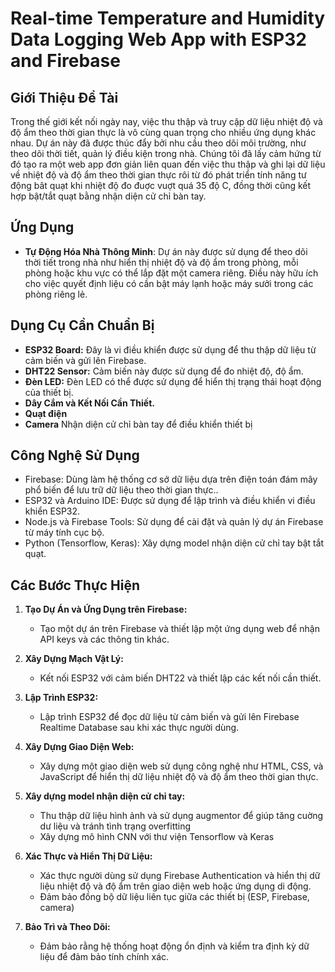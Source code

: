 # Real-time Temperature and Humidity Data Logging Web App with ESP32 and Firebase

## Giới Thiệu Đề Tài
Trong thế giới kết nối ngày nay, việc thu thập và truy cập dữ liệu nhiệt độ và độ ẩm theo thời gian thực là vô cùng quan trọng cho nhiều ứng dụng khác nhau. Dự án này đã được thúc đẩy bởi nhu cầu theo dõi môi trường, như theo dõi thời tiết, quản lý điều kiện trong nhà. Chúng tôi đã lấy cảm hứng từ đó tạo ra một web app đơn giản liên quan đến việc thu thập và ghi lại dữ liệu về nhiệt độ và độ ẩm theo thời gian thực rôi từ đó phát triển tính năng tư động bât quạt khi nhiệt độ đo đuợc vuợt quá 35 độ C, đồng thời cũng kết hợp bật/tắt quạt bằng nhận diện cử chỉ bàn tay.

## Ứng Dụng

- **Tự Động Hóa Nhà Thông Minh**:
Dự án này được sử dụng để theo dõi thời tiết trong nhà như hiển thị nhiệt độ và độ ẩm trong phòng, mỗi phòng hoặc khu vực có thể lắp đặt một camera riêng. Điều này hữu ích cho việc quyết định liệu có cần bật máy lạnh hoặc máy sưởi trong các phòng riêng lẻ.


## Dụng Cụ Cần Chuẩn Bị
- **ESP32 Board:** Đây là vi điều khiển được sử dụng để thu thập dữ liệu từ cảm biến và gửi lên Firebase.
- **DHT22 Sensor:** Cảm biến này được sử dụng để đo nhiệt độ, độ ẩm.
- **Đèn LED:** Đèn LED có thể được sử dụng để hiển thị trạng thái hoạt động của thiết bị.
- **Dây Cắm và Kết Nối Cần Thiết.**
- **Quạt điện**
- **Camera** Nhận diện cử chỉ bàn tay để điều khiển thiết bị

## Công Nghệ Sử Dụng
- Firebase: Dùng làm hệ thống cơ sở dữ liệu dựa trên điện toán đám mây phổ biến để lưu trữ dữ liệu theo thời gian thực..
- ESP32 và Arduino IDE: Được sử dụng để lập trình và điều khiển vi điều khiển ESP32.
- Node.js và Firebase Tools: Sử dụng để cài đặt và quản lý dự án Firebase từ máy tính cục bộ.
- Python (Tensorflow, Keras): Xây dựng model nhận diện cử chỉ tay bật tắt quạt.

## Các Bước Thực Hiện
1. **Tạo Dự Án và Ứng Dụng trên Firebase:**
   - Tạo một dự án trên Firebase và thiết lập một ứng dụng web để nhận API keys và các thông tin khác.

2. **Xây Dựng Mạch Vật Lý:**
   - Kết nối ESP32 với cảm biến DHT22 và thiết lập các kết nối cần thiết.

3. **Lập Trình ESP32:**
   - Lập trình ESP32 để đọc dữ liệu từ cảm biến và gửi lên Firebase Realtime Database sau khi xác thực người dùng.

4. **Xây Dựng Giao Diện Web:**
   - Xây dựng một giao diện web sử dụng công nghệ như HTML, CSS, và JavaScript để hiển thị dữ liệu nhiệt độ và độ ẩm theo thời gian thực.

5. **Xây dựng model nhận diện cử chỉ tay:**
   - Thu thập dữ liệu hình ảnh và sử dụng augmentor để giúp tăng cuờng dư liệu và tránh tình trạng overfitting
   - Xây dựng mô hình CNN với thư viện Tensorflow và Keras

6. **Xác Thực và Hiển Thị Dữ Liệu:**
   - Xác thực người dùng sử dụng Firebase Authentication và hiển thị dữ liệu nhiệt độ và độ ẩm trên giao diện web hoặc ứng dụng di động.
   - Đảm bảo đồng bộ dữ liệu liên tục giữa các thiết bị (ESP, Firebase, camera)

7. **Bảo Trì và Theo Dõi:**
   - Đảm bảo rằng hệ thống hoạt động ổn định và kiểm tra định kỳ dữ liệu để đảm bảo tính chính xác.
